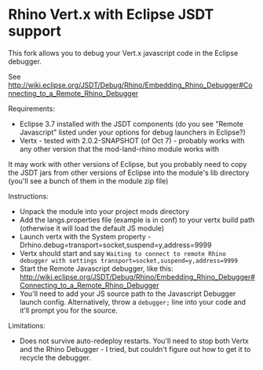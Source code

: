 # Rhino Vert.x with Eclipse JSDT support

This fork allows you to debug your Vert.x javascript code in the Eclipse debugger.


See http://wiki.eclipse.org/JSDT/Debug/Rhino/Embedding_Rhino_Debugger#Connecting_to_a_Remote_Rhino_Debugger 

Requirements:

* Eclipse 3.7 installed with the JSDT components (do you see "Remote Javascript" listed under your options for debug launchers in Eclipse?)
* Vertx - tested with 2.0.2-SNAPSHOT (of Oct 7) - probably works with any other version that the mod-land-rhino module works with

It may work with other versions of Eclipse, but you probably need to copy the JSDT jars from other versions of Eclipse into the module's lib directory (you'll see a bunch of them in the module zip file)

Instructions:

* Unpack the module into your project mods directory
* Add the langs.properties file (example is in conf) to your vertx build path (otherwise it will load the default JS module)
* Launch vertx with the System property -Drhino.debug=transport=socket,suspend=y,address=9999
* Vertx should start and say `Waiting to connect to remote Rhino debugger with settings transport=socket,suspend=y,address=9999`  
* Start the Remote Javascript debugger, like this: http://wiki.eclipse.org/JSDT/Debug/Rhino/Embedding_Rhino_Debugger#Connecting_to_a_Remote_Rhino_Debugger
* You'll need to add your JS source path to the Javascript Debugger launch config.  Alternatively, throw a `debugger;` line into your code and it'll prompt you for the source.

Limitations:

* Does not survive auto-redeploy restarts.  You'll need to stop both Vertx and the Rhino Debugger - I tried, but couldn't figure out how to get it to recycle the debugger. 
